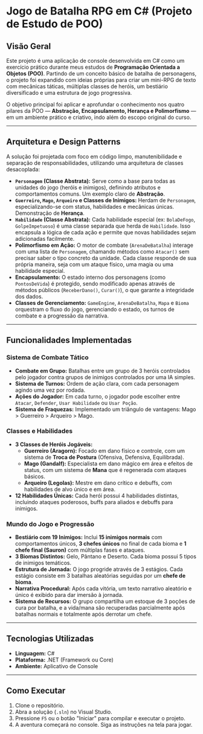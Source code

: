 # Jogo de Batalha RPG em C# (Projeto de Estudo de POO)

## Visão Geral

Este projeto é uma aplicação de console desenvolvida em C# como um exercício prático durante meus estudos de **Programação Orientada a Objetos (POO)**. Partindo de um conceito básico de batalha de personagens, o projeto foi expandido com ideias próprias para criar um mini-RPG de texto com mecânicas táticas, múltiplas classes de heróis, um bestiário diversificado e uma estrutura de jogo progressiva.

O objetivo principal foi aplicar e aprofundar o conhecimento nos quatro pilares da POO — **Abstração, Encapsulamento, Herança e Polimorfismo** — em um ambiente prático e criativo, indo além do escopo original do curso.

---

## Arquitetura e Design Patterns

A solução foi projetada com foco em código limpo, manutenibilidade e separação de responsabilidades, utilizando uma arquitetura de classes desacoplada:

-   **`Personagem` (Classe Abstrata):** Serve como a base para todas as unidades do jogo (heróis e inimigos), definindo atributos e comportamentos comuns. Um exemplo claro de **Abstração**.
-   **`Guerreiro`, `Mago`, `Arqueiro` e Classes de Inimigos:** Herdam de `Personagem`, especializando-se com status, habilidades e mecânicas únicas. Demonstração de **Herança**.
-   **`Habilidade` (Classe Abstrata):** Cada habilidade especial (ex: `BolaDeFogo`, `GolpeImpetuoso`) é uma classe separada que herda de `Habilidade`. Isso encapsula a lógica de cada ação e permite que novas habilidades sejam adicionadas facilmente.
-   **Polimorfismo em Ação:** O motor de combate (`ArenaDeBatalha`) interage com uma lista de `Personagem`, chamando métodos como `Atacar()` sem precisar saber o tipo concreto da unidade. Cada classe responde de sua própria maneira, seja com um ataque físico, uma magia ou uma habilidade especial.
-   **Encapsulamento:** O estado interno dos personagens (como `PontosDeVida`) é protegido, sendo modificado apenas através de métodos públicos (`ReceberDano()`, `Curar()`), o que garante a integridade dos dados.
-   **Classes de Gerenciamento:** `GameEngine`, `ArenaDeBatalha`, `Mapa` e `Bioma` orquestram o fluxo do jogo, gerenciando o estado, os turnos de combate e a progressão da narrativa.

---

## Funcionalidades Implementadas

### Sistema de Combate Tático
-   **Combate em Grupo:** Batalhas entre um grupo de 3 heróis controlados pelo jogador contra grupos de inimigos controlados por uma IA simples.
-   **Sistema de Turnos:** Ordem de ação clara, com cada personagem agindo uma vez por rodada.
-   **Ações do Jogador:** Em cada turno, o jogador pode escolher entre `Atacar`, `Defender`, `Usar Habilidade` ou `Usar Poção`.
-   **Sistema de Fraquezas:** Implementado um triângulo de vantagens: Mago > Guerreiro > Arqueiro > Mago.

### Classes e Habilidades
-   **3 Classes de Heróis Jogáveis:**
    -   **Guerreiro (Aragorn):** Focado em dano físico e controle, com um sistema de **Troca de Postura** (Ofensiva, Defensiva, Equilibrada).
    -   **Mago (Gandalf):** Especialista em dano mágico em área e efeitos de status, com um sistema de **Mana** que é regenerada com ataques básicos.
    -   **Arqueiro (Legolas):** Mestre em dano crítico e debuffs, com habilidades de alvo único e em área.
-   **12 Habilidades Únicas:** Cada herói possui 4 habilidades distintas, incluindo ataques poderosos, buffs para aliados e debuffs para inimigos.

### Mundo do Jogo e Progressão
-   **Bestiário com 19 Inimigos:** Inclui **15 inimigos normais** com comportamentos únicos, **3 chefes únicos** no final de cada bioma e **1 chefe final (Sauron)** com múltiplas fases e ataques.
-   **3 Biomas Distintos:** Gelo, Pântano e Deserto. Cada bioma possui 5 tipos de inimigos temáticos.
-   **Estrutura de Jornada:** O jogo progride através de 3 estágios. Cada estágio consiste em 3 batalhas aleatórias seguidas por um **chefe de bioma**.
-   **Narrativa Procedural:** Após cada vitória, um texto narrativo aleatório e único é exibido para dar imersão à jornada.
-   **Sistema de Recursos:** O grupo compartilha um estoque de 3 poções de cura por batalha, e a vida/mana são recuperadas parcialmente após batalhas normais e totalmente após derrotar um chefe.

---

## Tecnologias Utilizadas

-   **Linguagem:** C#
-   **Plataforma:** .NET (Framework ou Core)
-   **Ambiente:** Aplicativo de Console

---

## Como Executar

1.  Clone o repositório.
2.  Abra a solução (`.sln`) no Visual Studio.
3.  Pressione `F5` ou o botão "Iniciar" para compilar e executar o projeto.
4.  A aventura começará no console. Siga as instruções na tela para jogar.
